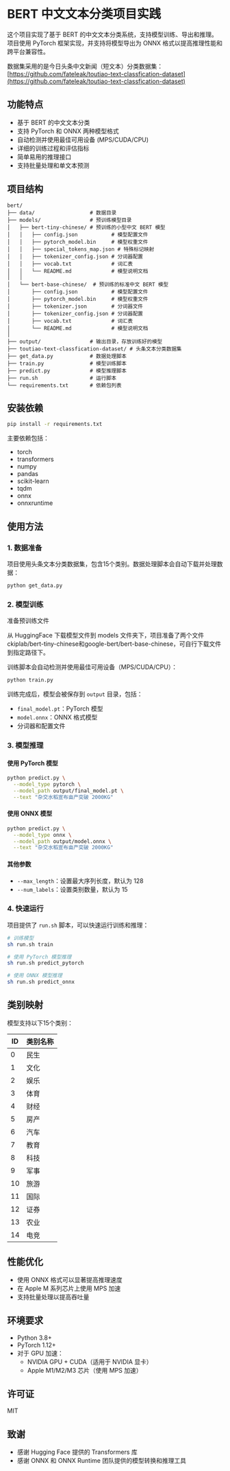 # BERT 中文文本分类项目实践

这个项目实现了基于 BERT 的中文文本分类系统，支持模型训练、导出和推理。项目使用 PyTorch 框架实现，并支持将模型导出为 ONNX 格式以提高推理性能和跨平台兼容性。

数据集采用的是今日头条中文新闻（短文本）分类数据集：[https://github.com/fateleak/toutiao-text-classfication-dataset](https://github.com/fateleak/toutiao-text-classfication-dataset)

## 功能特点

- 基于 BERT 的中文文本分类
- 支持 PyTorch 和 ONNX 两种模型格式
- 自动检测并使用最佳可用设备 (MPS/CUDA/CPU)
- 详细的训练过程和评估指标
- 简单易用的推理接口
- 支持批量处理和单文本预测

## 项目结构

```
bert/
├── data/                  # 数据目录
├── models/                # 预训练模型目录
│   ├── bert-tiny-chinese/ # 预训练的小型中文 BERT 模型
│   │   ├── config.json           # 模型配置文件
│   │   ├── pytorch_model.bin     # 模型权重文件
│   │   ├── special_tokens_map.json # 特殊标记映射
│   │   ├── tokenizer_config.json # 分词器配置
│   │   ├── vocab.txt             # 词汇表
│   │   └── README.md             # 模型说明文档
│   │
│   └── bert-base-chinese/  # 预训练的标准中文 BERT 模型
│       ├── config.json           # 模型配置文件
│       ├── pytorch_model.bin     # 模型权重文件
│       ├── tokenizer.json        # 分词器文件
│       ├── tokenizer_config.json # 分词器配置
│       ├── vocab.txt             # 词汇表
│       └── README.md             # 模型说明文档
│
├── output/                # 输出目录，存放训练好的模型
├── toutiao-text-classfication-dataset/ # 头条文本分类数据集
├── get_data.py            # 数据处理脚本
├── train.py               # 模型训练脚本
├── predict.py             # 模型推理脚本
├── run.sh                 # 运行脚本
└── requirements.txt       # 依赖包列表
```

## 安装依赖

```bash
pip install -r requirements.txt
```

主要依赖包括：

- torch
- transformers
- numpy
- pandas
- scikit-learn
- tqdm
- onnx
- onnxruntime

## 使用方法

### 1. 数据准备

项目使用头条文本分类数据集，包含15个类别。数据处理脚本会自动下载并处理数据：

```bash
python get_data.py
```

### 2. 模型训练

准备预训练文件

从 HuggingFace 下载模型文件到 models 文件夹下，项目准备了两个文件ckiplab/bert-tiny-chinese和google-bert/bert-base-chinese，可自行下载文件到指定路径下。

训练脚本会自动检测并使用最佳可用设备（MPS/CUDA/CPU）：

```bash
python train.py
```

训练完成后，模型会被保存到 `output` 目录，包括：

- `final_model.pt`：PyTorch 模型
- `model.onnx`：ONNX 格式模型
- 分词器和配置文件

### 3. 模型推理

#### 使用 PyTorch 模型

```bash
python predict.py \
  --model_type pytorch \
  --model_path output/final_model.pt \
  --text "杂交水稻宣布亩产突破 2000KG"
```

#### 使用 ONNX 模型

```bash
python predict.py \
  --model_type onnx \
  --model_path output/model.onnx \
  --text "杂交水稻宣布亩产突破 2000KG"
```

#### 其他参数

- `--max_length`：设置最大序列长度，默认为 128
- `--num_labels`：设置类别数量，默认为 15

### 4. 快速运行

项目提供了 `run.sh` 脚本，可以快速运行训练和推理：

```bash
# 训练模型
sh run.sh train

# 使用 PyTorch 模型推理
sh run.sh predict_pytorch

# 使用 ONNX 模型推理
sh run.sh predict_onnx
```

## 类别映射

模型支持以下15个类别：

| ID | 类别名称 |
| -- | -------- |
| 0  | 民生     |
| 1  | 文化     |
| 2  | 娱乐     |
| 3  | 体育     |
| 4  | 财经     |
| 5  | 房产     |
| 6  | 汽车     |
| 7  | 教育     |
| 8  | 科技     |
| 9  | 军事     |
| 10 | 旅游     |
| 11 | 国际     |
| 12 | 证券     |
| 13 | 农业     |
| 14 | 电竞     |

## 性能优化

- 使用 ONNX 格式可以显著提高推理速度
- 在 Apple M 系列芯片上使用 MPS 加速
- 支持批量处理以提高吞吐量

## 环境要求

- Python 3.8+
- PyTorch 1.12+
- 对于 GPU 加速：
  - NVIDIA GPU + CUDA（适用于 NVIDIA 显卡）
  - Apple M1/M2/M3 芯片（使用 MPS 加速）

## 许可证

MIT

## 致谢

- 感谢 Hugging Face 提供的 Transformers 库
- 感谢 ONNX 和 ONNX Runtime 团队提供的模型转换和推理工具
